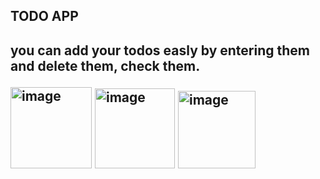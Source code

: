 <h2>TODO APP<h2>

<p>you can add your todos easly by entering them and delete them, check them.<p>

<img width="130" alt="image" src="https://github.com/mu-se373-210704034/TodoApp/assets/163424958/97363b46-e714-4417-ba92-f353c2542d72">

<img width="128" alt="image" src="https://github.com/mu-se373-210704034/TodoApp/assets/163424958/1b0736f7-c3b0-41ed-b50c-686e9399c265">

<img width="124" alt="image" src="https://github.com/mu-se373-210704034/TodoApp/assets/163424958/1258347d-bc95-4c8a-a7ec-1c6fa2eac917">


